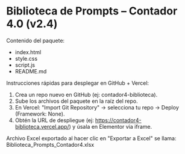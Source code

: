 
# Biblioteca de Prompts – Contador 4.0 (v2.4)

Contenido del paquete:
- index.html
- style.css
- script.js
- README.md

Instrucciones rápidas para desplegar en GitHub + Vercel:
1. Crea un repo nuevo en GitHub (ej: contador4-biblioteca).
2. Sube los archivos del paquete en la raíz del repo.
3. En Vercel: "Import Git Repository" -> selecciona tu repo -> Deploy (Framework: None).
4. Obtén la URL de despliegue (ej: https://contador4-biblioteca.vercel.app/) y úsala en Elementor via iframe.

Archivo Excel exportado al hacer clic en "Exportar a Excel" se llama: Biblioteca_Prompts_Contador4.xlsx
